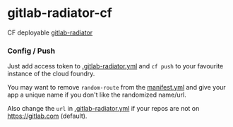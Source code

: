 # gitlab-radiator-cf

CF deployable [gitlab-radiator](https://www.npmjs.com/package/gitlab-radiator)

### Config / Push

Just add access token to [.gitlab-radiator.yml](.gitlab-radiator.yml) and `cf push` to your favourite instance of the cloud foundry.

You may want to remove `random-route` from the [manifest.yml](manifest.yml) and give your app a unique name if you don't like the randomized name/url. 

Also change the `url` in [.gitlab-radiator.yml](.gitlab-radiator.yml) if your repos are not on https://gitlab.com (default).
